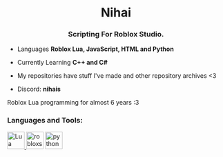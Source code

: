 <h1 align="center">Nihai</h1>
<h3 align="center">Scripting For Roblox Studio.</h3>

- Languages **Roblox Lua, JavaScript, HTML and Python**
  
- Currently Learning **C++ and C#**

- My repositories have stuff I've made and other repository archives <3

- Discord: **nihais**

Roblox Lua programming for almost 6 years :3

<h3 align="left">Languages and Tools:</h3>
<p align="left"> <a href="https://www.lua.org" target="_blank" rel="noreferrer"> <img src="https://www.lua.org/images/logo.png" alt="Lua" width="40" height="40"/> </a> <a href="https://www.roblox.com/home" target="_blank" rel="noreferrer"> <img src="https://create.roblox.com/825e3bc5158970a7faf2ab1dadf497d09abf8603/assets/common/studio_logo_blue.png" alt="robloxstudio" width="40" height="40"/></a> <a href="www.python.org" target="_blank" rel="noreferrer"> <img src="https://s3.dualstack.us-east-2.amazonaws.com/pythondotorg-assets/media/community/logos/python-logo-only.png" alt="python" width="40" height="40"/>
